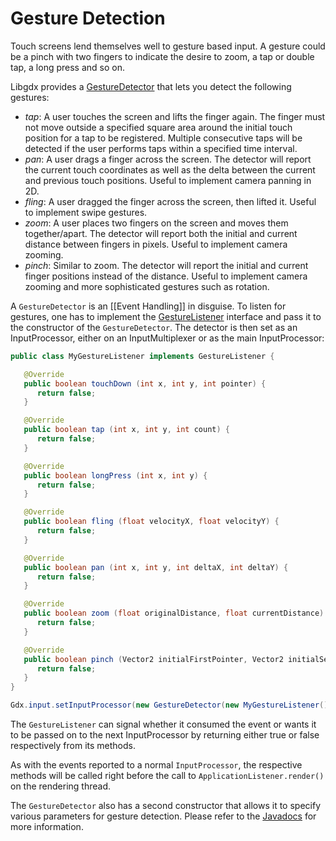 # Gesture Detection #
Touch screens lend themselves well to gesture based input. A gesture could be a pinch with two fingers to indicate the desire to zoom, a tap or double tap, a long press and so on.

Libgdx provides a [GestureDetector](http://libgdx.badlogicgames.com/nightlies/docs/api/com/badlogic/gdx/input/GestureDetector.html) that lets you detect the following gestures:

  * *tap*: A user touches the screen and lifts the finger again. The finger must not move outside a specified square area around the initial touch position for a tap to be registered. Multiple consecutive taps will be detected if the user performs taps within a specified time interval.
  * *pan*: A user drags a finger across the screen. The detector will report the current touch coordinates as well as the delta between the current and previous touch positions. Useful to implement camera panning in 2D.
  * *fling*: A user dragged the finger across the screen, then lifted it. Useful to implement swipe gestures.
  * *zoom*: A user places two fingers on the screen and moves them together/apart. The detector will report both the initial and current distance between fingers in pixels. Useful to implement camera zooming.
  * *pinch*: Similar to zoom. The detector will report the initial and current finger positions instead of the distance. Useful to implement camera zooming and more sophisticated gestures such as rotation.

A `GestureDetector` is an [[Event Handling]] in disguise. To listen for gestures, one has to implement the [GestureListener](http://libgdx.badlogicgames.com/nightlies/docs/api/com/badlogic/gdx/input/GestureDetector.GestureListener.html) interface and pass it to the constructor of the `GestureDetector`. The detector is then set as an InputProcessor, either on an InputMultiplexer or as the main InputProcessor:

```java
public class MyGestureListener implements GestureListener {

   @Override
   public boolean touchDown (int x, int y, int pointer) {
      return false;
   }

   @Override
   public boolean tap (int x, int y, int count) {
      return false;
   }

   @Override
   public boolean longPress (int x, int y) {
      return false;
   }

   @Override
   public boolean fling (float velocityX, float velocityY) {
      return false;
   }

   @Override
   public boolean pan (int x, int y, int deltaX, int deltaY) {
      return false;
   }

   @Override
   public boolean zoom (float originalDistance, float currentDistance) {
      return false;
   }

   @Override
   public boolean pinch (Vector2 initialFirstPointer, Vector2 initialSecondPointer, Vector2 firstPointer, Vector2 secondPointer) {
      return false;
   }
}
```

```java
Gdx.input.setInputProcessor(new GestureDetector(new MyGestureListener()));
```

The `GestureListener` can signal whether it consumed the event or wants it to be passed on to the next InputProcessor by returning either true or false respectively from its methods.

As with the events reported to a normal `InputProcessor`, the respective methods will be called right before the call to `ApplicationListener.render()` on the rendering thread.

The `GestureDetector` also has a second constructor that allows it to specify various parameters for gesture detection. Please refer to the [Javadocs](http://libgdx.badlogicgames.com/nightlies/docs/api/com/badlogic/gdx/input/GestureDetector.html#GestureDetector(float,%20float,%20float,%20float,%20com.badlogic.gdx.input.GestureDetector.GestureListener)) for more information.